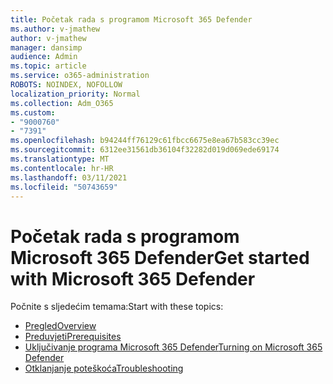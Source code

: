 ```yaml
---
title: Početak rada s programom Microsoft 365 Defender
ms.author: v-jmathew
author: v-jmathew
manager: dansimp
audience: Admin
ms.topic: article
ms.service: o365-administration
ROBOTS: NOINDEX, NOFOLLOW
localization_priority: Normal
ms.collection: Adm_O365
ms.custom:
- "9000760"
- "7391"
ms.openlocfilehash: b94244ff76129c61fbcc6675e8ea67b583cc39ec
ms.sourcegitcommit: 6312ee31561db36104f32282d019d069ede69174
ms.translationtype: MT
ms.contentlocale: hr-HR
ms.lasthandoff: 03/11/2021
ms.locfileid: "50743659"
---
```

# <a name="get-started-with-microsoft-365-defender"></a><span data-ttu-id="7835e-102">Početak rada s programom Microsoft 365 Defender</span><span class="sxs-lookup"><span data-stu-id="7835e-102">Get started with Microsoft 365 Defender</span></span>

<span data-ttu-id="7835e-103">Počnite s sljedećim temama:</span><span class="sxs-lookup"><span data-stu-id="7835e-103">Start with these topics:</span></span>

- [<span data-ttu-id="7835e-104">Pregled</span><span class="sxs-lookup"><span data-stu-id="7835e-104">Overview</span></span>](https://docs.microsoft.com/microsoft-365/security/mtp/microsoft-threat-protection)
- [<span data-ttu-id="7835e-105">Preduvjeti</span><span class="sxs-lookup"><span data-stu-id="7835e-105">Prerequisites</span></span>](https://docs.microsoft.com/microsoft-365/security/mtp/prerequisites)
- [<span data-ttu-id="7835e-106">Uključivanje programa Microsoft 365 Defender</span><span class="sxs-lookup"><span data-stu-id="7835e-106">Turning on Microsoft 365 Defender</span></span>](https://docs.microsoft.com/microsoft-365/security/mtp/mtp-enable)
- [<span data-ttu-id="7835e-107">Otklanjanje poteškoća</span><span class="sxs-lookup"><span data-stu-id="7835e-107">Troubleshooting</span></span>](https://docs.microsoft.com/microsoft-365/security/mtp/troubleshoot)
